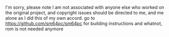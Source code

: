 I'm sorry, please note I am not associated with anyone else who worked on the original project, and copyright issues should be directed to me, and me alone as I did this of my own accord.
go to https://github.com/sm64pc/sm64pc for building instructions and whatnot, rom is not needed anymore
